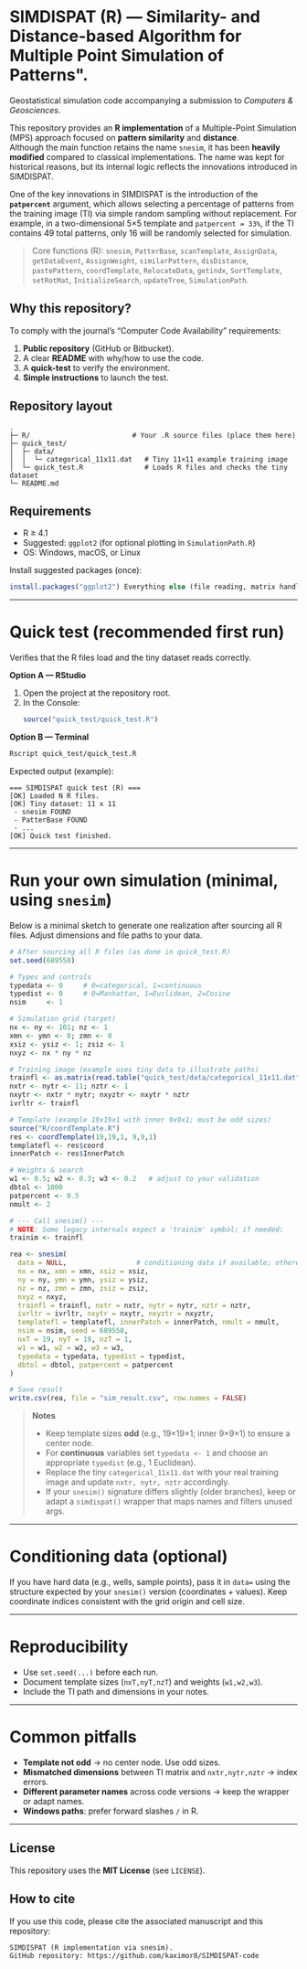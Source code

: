# SIMDISPAT (R) — Similarity- and Distance-based Algorithm for Multiple Point Simulation of Patterns".

Geostatistical simulation code accompanying a submission to *Computers & Geosciences*.

This repository provides an **R implementation** of a Multiple-Point Simulation (MPS) approach focused on **pattern similarity** and **distance**.  
Although the main function retains the name `snesim`, it has been **heavily modified** compared to classical implementations. The name was kept for historical reasons, but its internal logic reflects the innovations introduced in SIMDISPAT.

One of the key innovations in SIMDISPAT is the introduction of the **`patpercent`** argument, which allows selecting a percentage of patterns from the training image (TI) via simple random sampling without replacement. For example, in a two-dimensional 5×5 template and `patpercent = 33%`, if the TI contains 49 total patterns, only 16 will be randomly selected for simulation.

> Core functions (R): `snesim`, `PatterBase`, `scanTemplate`, `AssignData`, `getDataEvent`, `AssignWeight`, `similarPattern`, `disDistance`, `pastePattern`, `coordTemplate`, `RelocateData`, `getindx`, `SortTemplate`, `setRotMat`, `InitializeSearch`, `updateTree`, `SimulationPath`.

## Why this repository?
To comply with the journal’s “Computer Code Availability” requirements:
1. **Public repository** (GitHub or Bitbucket).
2. A clear **README** with why/how to use the code.
3. A **quick-test** to verify the environment.
4. **Simple instructions** to launch the test.

## Repository layout
```
.
├─ R/                         # Your .R source files (place them here)
├─ quick_test/
│  ├─ data/
│  │  └─ categorical_11x11.dat   # Tiny 11×11 example training image
│  └─ quick_test.R               # Loads R files and checks the tiny dataset
└─ README.md
```

## Requirements
- R ≥ 4.1
- Suggested: `ggplot2` (for optional plotting in `SimulationPath.R`)
- OS: Windows, macOS, or Linux

Install suggested packages (once):
```r
install.packages("ggplot2") Everything else (file reading, matrix handling, calculations, loops) is implemented using R base functions (read.table, matrix, for, ifelse, etc.), without relying on external libraries for the core logic.
```

---

# Quick test (recommended first run)
Verifies that the R files load and the tiny dataset reads correctly.

**Option A — RStudio**
1. Open the project at the repository root.
2. In the Console:
   ```r
   source("quick_test/quick_test.R")
   ```

**Option B — Terminal**
```bash
Rscript quick_test/quick_test.R
```

Expected output (example):
```
=== SIMDISPAT quick test (R) ===
[OK] Loaded N R files.
[OK] Tiny dataset: 11 x 11
 - snesim FOUND 
 - PatterBase FOUND 
 - ...
[OK] Quick test finished.
```

---

# Run your own simulation (minimal, using `snesim`)
Below is a minimal sketch to generate one realization after sourcing all R files.
Adjust dimensions and file paths to your data.

```r
# After sourcing all R files (as done in quick_test.R)
set.seed(689558)

# Types and controls
typedata <- 0     # 0=categorical, 1=continuous
typedist <- 0     # 0=Manhattan, 1=Euclidean, 2=Cosine
nsim     <- 1

# Simulation grid (target)
nx <- ny <- 101; nz <- 1
xmn <- ymn <- 0; zmn <- 0
xsiz <- ysiz <- 1; zsiz <- 1
nxyz <- nx * ny * nz

# Training image (example uses tiny data to illustrate paths)
trainfl <- as.matrix(read.table("quick_test/data/categorical_11x11.dat"))
nxtr <- nytr <- 11; nztr <- 1
nxytr <- nxtr * nytr; nxyztr <- nxytr * nztr
ivrltr <- trainfl

# Template (example 19x19x1 with inner 9x9x1; must be odd sizes)
source("R/coordTemplate.R")
res <- coordTemplate(19,19,1, 9,9,1)
templatefl <- res$coord
innerPatch <- res$InnerPatch

# Weights & search
w1 <- 0.5; w2 <- 0.3; w3 <- 0.2   # adjust to your validation
dbtol <- 1000
patpercent <- 0.5
nmult <- 2

# --- Call snesim() ---
# NOTE: Some legacy internals expect a 'trainim' symbol; if needed:
trainim <- trainfl

rea <- snesim(
  data = NULL,                 # conditioning data if available; otherwise NULL
  nx = nx, xmn = xmn, xsiz = xsiz,
  ny = ny, ymn = ymn, ysiz = ysiz,
  nz = nz, zmn = zmn, zsiz = zsiz,
  nxyz = nxyz,
  trainfl = trainfl, nxtr = nxtr, nytr = nytr, nztr = nztr,
  ivrltr = ivrltr, nxytr = nxytr, nxyztr = nxyztr,
  templatefl = templatefl, innerPatch = innerPatch, nmult = nmult,
  nsim = nsim, seed = 689558,
  nxT = 19, nyT = 19, nzT = 1,
  w1 = w1, w2 = w2, w3 = w3,
  typedata = typedata, typedist = typedist,
  dbtol = dbtol, patpercent = patpercent
)

# Save result
write.csv(rea, file = "sim_result.csv", row.names = FALSE)
```

> **Notes**
> - Keep template sizes **odd** (e.g., 19×19×1; inner 9×9×1) to ensure a center node.
> - For **continuous** variables set `typedata <- 1` and choose an appropriate `typedist` (e.g., 1 Euclidean).
> - Replace the tiny `categorical_11x11.dat` with your real training image and update `nxtr, nytr, nztr` accordingly.
> - If your `snesim()` signature differs slightly (older branches), keep or adapt a `simdispat()` wrapper that maps names and filters unused args.

---

# Conditioning data (optional)
If you have hard data (e.g., wells, sample points), pass it in `data=` using the structure expected by your `snesim()` version (coordinates + values). Keep coordinate indices consistent with the grid origin and cell size.

---

# Reproducibility
- Use `set.seed(...)` before each run.
- Document template sizes (`nxT,nyT,nzT`) and weights (`w1,w2,w3`).
- Include the TI path and dimensions in your notes.

---

# Common pitfalls
- **Template not odd** → no center node. Use odd sizes.
- **Mismatched dimensions** between TI matrix and `nxtr,nytr,nztr` → index errors.
- **Different parameter names** across code versions → keep the wrapper or adapt names.
- **Windows paths**: prefer forward slashes `/` in R.

---

## License
This repository uses the **MIT License** (see `LICENSE`).

## How to cite
If you use this code, please cite the associated manuscript and this repository:
```
SIMDISPAT (R implementation via snesim). 
GitHub repository: https://github.com/kaximor8/SIMDISPAT-code
```
